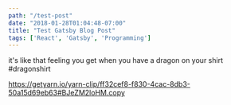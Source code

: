 ```yaml
---
path: "/test-post"
date: "2018-01-28T01:04:48-07:00"
title: "Test Gatsby Blog Post"
tags: ['React', 'Gatsby', 'Programming']
---
```


it's like that feeling you get when you have a dragon on your shirt #dragonshirt

https://getyarn.io/yarn-clip/ff32cef8-f830-4cac-8db3-50a15d69eb63#BJeZM2loHM.copy